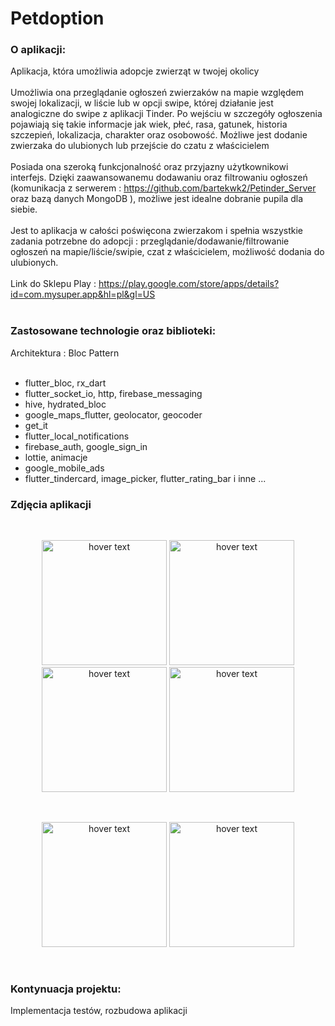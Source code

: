 # Petdoption


<h3>O aplikacji: </h3>

Aplikacja, która umożliwia adopcje zwierząt w twojej okolicy
<br>
<br>
Umożliwia ona przeglądanie ogłoszeń zwierzaków na mapie względem swojej lokalizacji, w liście lub w opcji swipe, której działanie jest analogiczne do swipe z aplikacji Tinder. Po wejściu w szczegóły ogłoszenia pojawiają się takie informacje jak wiek, płeć, rasa, gatunek, historia szczepień, lokalizacja, charakter oraz osobowość. Możliwe jest dodanie zwierzaka do ulubionych lub przejście do czatu z właścicielem
<br>
<br>
Posiada ona szeroką funkcjonalność oraz przyjazny użytkownikowi interfejs. Dzięki zaawansowanemu dodawaniu oraz filtrowaniu ogłoszeń (komunikacja z serwerem : https://github.com/bartekwk2/Petinder_Server oraz bazą danych MongoDB ), możliwe jest idealne dobranie pupila dla siebie. 
<br>
<br>
Jest to aplikacja w całości poświęcona zwierzakom i spełnia wszystkie zadania potrzebne do adopcji : przeglądanie/dodawanie/filtrowanie ogłoszeń na mapie/liście/swipie, czat z właścicielem, możliwość dodania do ulubionych.
<br>
<br>
Link do Sklepu Play : https://play.google.com/store/apps/details?id=com.mysuper.app&hl=pl&gl=US
<br>
<br>


<h3>Zastosowane technologie oraz biblioteki: </h3>
Architektura : Bloc Pattern
<br>
<br>
<ul>
  <li>flutter_bloc, rx_dart</li>
  <li>flutter_socket_io, http, firebase_messaging</li>
  <li>hive, hydrated_bloc</li>
  <li>google_maps_flutter, geolocator, geocoder</li>
  <li>get_it</li>
  <li>flutter_local_notifications</li>
  <li>firebase_auth, google_sign_in</li>
  <li>lottie, animacje</li>
  <li>google_mobile_ads</li>
  <li>flutter_tindercard, image_picker, flutter_rating_bar i inne ...</li>
</ul>

<h3>Zdjęcia aplikacji </h3>
<br>
<p align="center">
   <img src="https://user-images.githubusercontent.com/77553097/131703439-24e35ddd-bf2a-4a95-9238-95724829aed6.jpg" width="200" title="hover text">
    <img src="https://user-images.githubusercontent.com/77553097/131703497-ce06826e-99a2-4e45-ba1d-b1997e5ac5d0.jpg" width="200" title="hover text">
    <img src="https://user-images.githubusercontent.com/77553097/131703631-983759ab-fc7d-4c68-a380-814fe594d73f.jpg" width="200" title="hover text">
       <img src="https://user-images.githubusercontent.com/77553097/131703632-d13bf1a5-cef9-4239-bb25-e00014bf8ad7.jpg" width="200" title="hover text">
</p>
<br>
<p align="center">
      <img src="https://user-images.githubusercontent.com/77553097/131703634-66f3fc57-021c-49c9-9294-73e1b6503d99.jpg" width="200" title="hover text">
      <img src="https://user-images.githubusercontent.com/77553097/131703627-16bf5caf-bc88-46e8-b285-7b6fc193c4fd.jpg" width="200" title="hover text">
</p>
<br>
<h3>Kontynuacja projektu: </h3>
Implementacja testów, rozbudowa aplikacji

